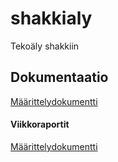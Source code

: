 # shakkialy
Tekoäly shakkiin

## Dokumentaatio
[Määrittelydokumentti](/Dokumentaatio/Määrittelydokumentti.md)
#### Viikkoraportit
[Määrittelydokumentti](/Dokumentaatio/viikko1.md)
